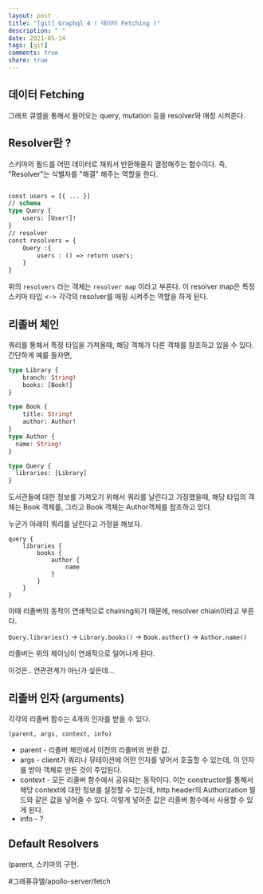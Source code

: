 ```yaml
---
layout: post
title: "[git] Graphql 4 ( 데이터 Fetching )"
description: " "
date: 2021-05-14
tags: [git]
comments: true
share: true
---
```



## 데이터 Fetching
그래프 큐엘을 통해서 들어오는 query, mutation 등을 resolver와 매칭 시켜준다.



## Resolver란 ?
스키마의 필드를 어떤 데이터로 채워서 반환해줄지 결정해주는 함수이다. 즉, "Resolver"는 식별자를 "해결" 해주는 역할을 한다.

```graphql

const users = [{ ... }]
// schema
type Query { 
	users: [User!]!
}
// resolver
const resolvers = { 
	Query :{
		users : () => return users;
	}
}
```

위의 `resolvers` 라는 객체는 `resolver map` 이라고 부른다.  이 resolver map은 특정 스키마 타입 <-> 각각의 resolver를 매핑 시켜주는 역할을 하게 된다.




## 리졸버 체인

쿼리를 통해서 특정 타입을 가져올때, 해당 객체가 다른 객체를 참조하고 있을 수 있다. 간단하게 예를 들자면,

```graphql
type Library {
	branch: String!
	books: [Book!]
}

type Book {
	title: String!
	author: Author!
}
type Author {
  name: String!
}

type Query {
  libraries: [Library]
}
```

도서관들에 대한 정보를 가져오기 위해서 쿼리를 날린다고 가정했을때, 해당 타입의 객체는 Book 객체를, 그리고 Book 객체는 Author객체를 참조하고 있다.

누군가 아래의 쿼리를 날린다고 가정을 해보자.

```grapnel
query {
	libraries {
		books {
			author {
				name
			}
		}
	}
}
```

이때 리졸버의 동작이 연쇄적으로 chaining되기 때문에, resolver chiain이라고 부른다.

`Query.libraries()` -> `Library.books()`
->  `Book.author()` -> `Author.name()`

리졸버는 위의 체이닝이 연쇄적으로 일어나게 된다.

이것은.. 연관관계가 아닌가 싶은데...



## 리졸버 인자 (arguments)

각각의 리졸버 함수는 4개의 인자를 받을 수 있다.


`(parent, args, context, info)`

- parent - 리졸버 체인에서 이전의 리졸버의 반환 값.
- args - client가  쿼리나 뮤테이션에 어떤 인자를 넣어서 호출할 수 있는데, 이 인자를 받아 객체로 만든 것이 주입된다.
- context - 모든 리졸버 함수에서 공유되는 동작이다. 이는 constructor를 통해서 해당 context에 대한 정보를 설정할 수 있는데, http header의 Authorization 필드와 같은 값을 넣어줄 수 있다. 이렇게 넣어준 값은 리졸버 함수에서 사용할 수 있게 된다.
- info -  ?


## Default Resolvers



(parent,
스키마의 구현.

#그래퓨큐엘/apollo-server/fetch

